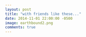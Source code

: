 ```yaml
---
layout: post
title: "with friends like these..."
date: 2014-11-01 22:00:00 -0500
image: earthbound2.png
comments: true
---
```

